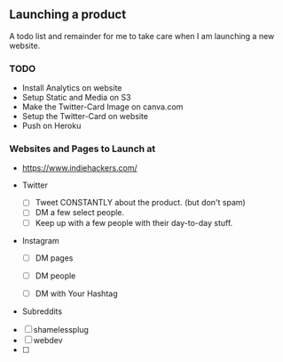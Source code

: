 ## Launching a product

A todo list and remainder for me to take care when I am launching a new website.



### TODO

* Install Analytics on website
* Setup Static and Media on S3
* Make the Twitter-Card Image on canva.com
* Setup the Twitter-Card on website
* Push on Heroku

### Websites and Pages to Launch at

* https://www.indiehackers.com/
* Twitter
	
	-[ ] Tweet CONSTANTLY about the product. (but don't spam)
	-[ ] DM a few select people.
	-[ ] Keep up with a few people with their day-to-day stuff. 

* Instagram
	
	-[ ] DM pages
	-[ ] DM people
	-[ ] DM with Your Hashtag


* Subreddits


-[ ] shamelessplug
-[ ] webdev
-[ ] 